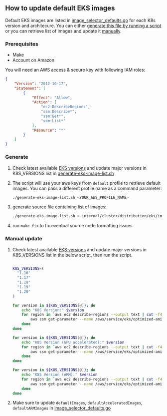## How to update default EKS images

Default EKS images are listed in [image_selector_defaults.go](https://github.com/banzaicloud/pipeline/blob/master/internal/cluster/distribution/eks/image_selector_defaults.go) for each K8s version and architecure.
You can either [generate this file by running a script](#markdown-header-generate) or you can retrieve list of images and update it [manually](#markdown-header-manual-update).

### Prerequisites

- Make
- Account on Amazon

You will need an AWS access & secure key with following IAM roles:

```json
{
    "Version": "2012-10-17",
    "Statement": [
        {
            "Effect": "Allow",
            "Action": [
                "ec2:DescribeRegions",
                "ssm:Describe*",
                "ssm:Get*",
                "ssm:List*"
            ],
            "Resource": "*"
        }
    ]
}
```

### Generate

1. Check latest available [EKS versions](https://docs.aws.amazon.com/eks/latest/userguide/kubernetes-versions.html)
   and update major versions in K8S_VERSIONS list in [generate-eks-image-list.sh](generate-eks-image-list.sh)

1. The script will use your aws keys from `default` profile to retrieve default images.
   You can pass a different profile name as a command parameter:

    ```bash
    ./generate-eks-image-list.sh <YOUR_AWS_PROFILE_NAME>
    ```

1. generate source file containing list of images:

    ```bash
    ./generate-eks-image-list.sh > internal/cluster/distribution/eks/image_selector_defaults.go
    ```

1. run `make fix` to fix eventual source code formatting issues

### Manual update

1. Check latest available [EKS versions](https://docs.aws.amazon.com/eks/latest/userguide/kubernetes-versions.html)
   and update major versions in K8S_VERSIONS list in the below script, then run the script.

    ```bash

    K8S_VERSIONS=(
      "1.16"
      "1.17"
      "1.18"
      "1.19"
      "1.20"
    )

    for version in ${K8S_VERSIONS[@]}; do
        echo "K8S Version:" $version
        for region in `aws ec2 describe-regions --output text | cut -f4 | sort -V`; do
            aws ssm get-parameter --name /aws/service/eks/optimized-ami/${version}/amazon-linux-2/recommended/image_id --region ${region} --query Parameter.Value --output text | xargs -I "{}" echo \"$region\": \"{}\",
        done
    done

    for version in ${K8S_VERSIONS[@]}; do
        echo "K8S Version (GPU accelerated):" $version
        for region in `aws ec2 describe-regions --output text | cut -f4 | sort -V`; do
            aws ssm get-parameter --name /aws/service/eks/optimized-ami/${version}/amazon-linux-2-gpu/recommended/image_id --region ${region} --query Parameter.Value --output text | xargs -I "{}" echo \"$region\": \"{}\",
        done
    done

    for version in ${K8S_VERSIONS[@]}; do
        echo "K8S Version (ARM):" $version
        for region in `aws ec2 describe-regions --output text | cut -f4 | sort -V`; do
            aws ssm get-parameter --name /aws/service/eks/optimized-ami/${version}/amazon-linux-2-arm64/recommended/image_id --region ${region} --query Parameter.Value --output text | xargs -I "{}" echo \"$region\": \"{}\",
        done
    done
    ```

1. Make sure to update `defaultImages`, `defaultAcceleratedImages`, `defaultARMImages` in [image_selector_defaults.go](https://github.com/banzaicloud/pipeline/blob/master/internal/cluster/distribution/eks/image_selector_defaults.go)
